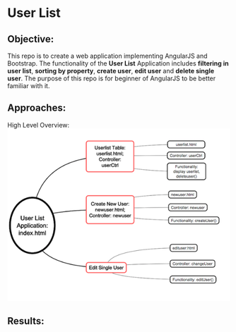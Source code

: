 # User List

## Objective:

This repo is to create a web application implementing AngularJS and Bootstrap. The functionality of the **User List** Application includes **filtering in user list**, **sorting by property**, **create user**, **edit user** and **delete single user**. The purpose of this repo is for beginner of AngularJS to be better familiar with it.

## Approaches:
High Level Overview:
![highlevel](img/highlevel.png)


## Results: